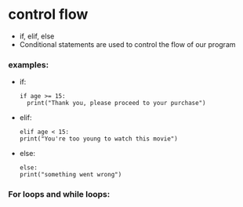 # control flow
- if, elif, else
- Conditional statements are used to control the flow of our program

### examples:
- if:  
  ```
  if age >= 15:
    print("Thank you, please proceed to your purchase")
  ```
  
- elif: 
    ```
  elif age < 15:
    print("You're too young to watch this movie")
  ```  
  
- else:
    ```
  else:
    print("something went wrong")
  ```
  
### For loops and while loops:




